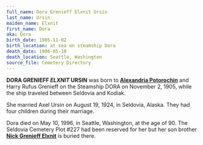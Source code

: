 ```yaml
---
full_naem: Dora Grenieff Elxnit Ursin
last_name: Ursin
maiden_name: Elxnit
first_name: Dora
aka: Dora
birth_date: 1905-11-02
birth_location: at sea on steamship Dora
death_date: 1996-05-10
death_location: Seattle, Washington
source_file: Cemetery Directory
---
```

**DORA GRENIEFF *ELXNIT* URSIN** was born to [**Alexandria Potorochin**](./Elxnit_Alexandria_Potorochin.md) and Harry Rufus Grenieff  on the Steamship DORA on November 2, 1905, while the ship
traveled between Seldovia and Kodiak. 

She married Axel Ursin on August 19, 1924, in Seldovia, Alaska. They had four children during their marriage. 

Dora died on May 10, 1996, in Seattle, Washington, at the age of 90. The Seldovia Cemetery Plot #227 had been reserved for her but her son brother [**Nick Grenieff Elxnit**](./Elxnit_Nick_Grenieff.md) is buried there.

